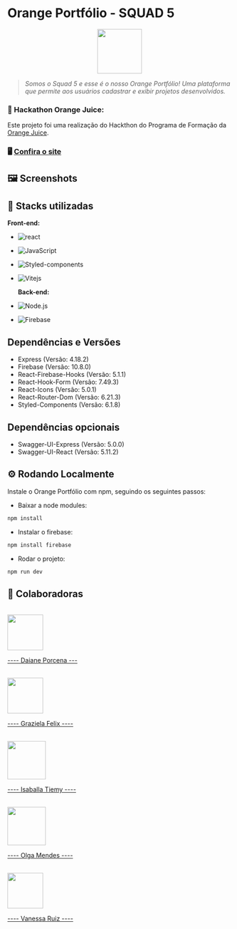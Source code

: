 # Orange Portfólio - SQUAD 5

<div style="text-align: center;">
<img src="https://github.com/tiemyz/orange-portfolio-squad5/assets/63428197/d42129bf-dc8f-421d-a68f-4199b1500109" width="100px">
</div>

> <em> Somos o Squad 5 e esse é o nosso Orange Portfólio! Uma plataforma que permite aos usuários cadastrar e exibir projetos desenvolvidos.</em>

### 🍊 Hackathon Orange Juice:

Este projeto foi uma realização do Hackthon do Programa de Formação da [Orange Juice](https://tech.orangejuice.com.br/orangejuice).

### 🖥️ [Confira o site](https://orange-portfolio-squad5.vercel.app/)

## 🖼️ Screenshots

## 🔧 Stacks utilizadas

**Front-end:**

- ![react](https://img.shields.io/badge/-React.js-ff5522?style=flat&logo=react)
- ![JavaScript](https://img.shields.io/badge/-JavaScript-ff5522?style=flat&logo=javascript)
- ![Styled-components](https://img.shields.io/badge/-Styled--components-ff5522?style=flat&logo=styled-components)
- ![Vitejs](https://img.shields.io/badge/-Vitejs-ff5522?style=flat&logo=vite)

  **Back-end:**

- ![Node.js](https://img.shields.io/badge/-Node.js-ff5522?style=flat&logo=node.js)
- ![Firebase](https://img.shields.io/badge/-Firebase-ff5522?style=flat&logo=firebase)

## Dependências e Versões

- Express (Versão: 4.18.2)
- Firebase (Versão: 10.8.0)
- React-Firebase-Hooks (Versão: 5.1.1)
- React-Hook-Form (Versão: 7.49.3)
- React-Icons (Versão: 5.0.1)
- React-Router-Dom (Versão: 6.21.3)
- Styled-Components (Versão: 6.1.8)

## Dependências opcionais

- Swagger-UI-Express (Versão: 5.0.0)
- Swagger-UI-React (Versão: 5.11.2)

## ⚙️ Rodando Localmente

Instale o Orange Portfólio com npm, seguindo os seguintes passos:

- Baixar a node modules:

```bash
npm install
```

- Instalar o firebase:

```bash
npm install firebase
```

- Rodar o projeto:

```bash
npm run dev
```

## 💼 Colaboradoras

<br>
<a href="https://github.com/DaianePorcena"><img src="https://github.com/tiemyz/orange-portfolio-squad5/assets/63428197/ac62380c-bc39-4cc1-a17c-79481d842637" height="80px">

---- Daiane Porcena --- </a>

<br>
<a href="https://github.com/Grazifelix"><img src="https://github.com/tiemyz/orange-portfolio-squad5/assets/63428197/e7c35816-a72e-43bb-b319-5e39eae20876" height="80px">

---- Graziela Felix ----</a>

<br>
<a href="https://github.com/tiemyz"><img src="https://github.com/tiemyz/orange-portfolio-squad5/assets/63428197/4be2d6ce-d093-4ace-9a16-b26fe6d7aa20" height="86px">

---- Isaballa Tiemy ----</a>

<br>
<a href="https://github.com/olgacsmendes"><img src="https://github.com/tiemyz/orange-portfolio-squad5/assets/63428197/6f1dd3c0-e5b0-431f-8e1c-a303d0f5ff51" height="86px">

---- Olga Mendes ----</a>

<br>
<a href="https://github.com/vlruiz108"><img src="https://github.com/tiemyz/orange-portfolio-squad5/assets/63428197/9da44009-2446-4c46-aa79-ea4fba28b433" height="80px">

---- Vanessa Ruiz ----</a>
